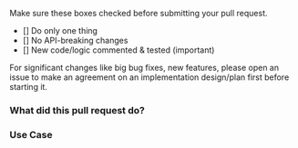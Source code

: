 Make sure these boxes checked before submitting your pull request.

- [] Do only one thing
- [] No API-breaking changes
- [] New code/logic commented & tested (important)

For significant changes like big bug fixes, new features, please open an issue to make an agreement on an implementation design/plan first before starting it.

### What did this pull request do?

### Use Case

